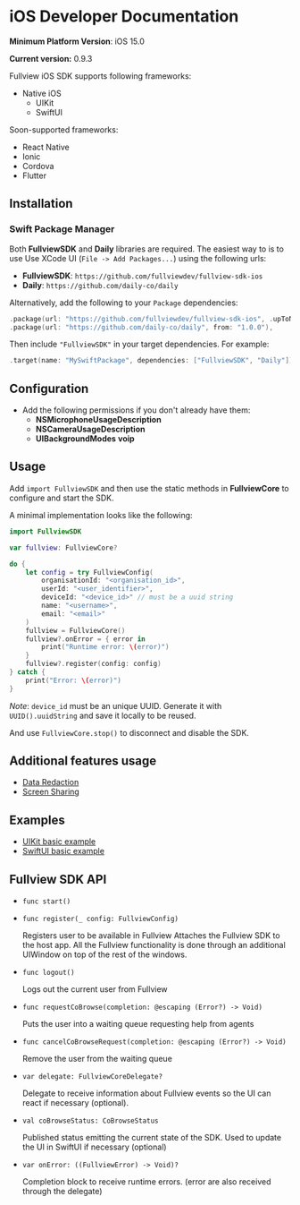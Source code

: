 # iOS Developer Documentation

**Minimum Platform Version**: iOS 15.0

**Current version:** 0.9.3

Fullview iOS SDK supports following frameworks:

- Native iOS
  - UIKit
  - SwiftUI

Soon-supported frameworks:

- React Native
- Ionic
- Cordova
- Flutter


## Installation

### Swift Package Manager

Both **FullviewSDK** and **Daily** libraries are required. The easiest way to is to use Use XCode UI (`File -> Add Packages...`) using the following urls:

- **FullviewSDK**: `https://github.com/fullviewdev/fullview-sdk-ios`
- **Daily**: `https://github.com/daily-co/daily`

Alternatively, add the following to your `Package` dependencies:

```swift
.package(url: "https://github.com/fullviewdev/fullview-sdk-ios", .upToNextMinor(from: "1.0.0")),
.package(url: "https://github.com/daily-co/daily", from: "1.0.0"),
```

Then include `"FullviewSDK"` in your target dependencies. For example:

```swift
.target(name: "MySwiftPackage", dependencies: ["FullviewSDK", "Daily"]),
```

## Configuration

- Add the following permissions if you don't already have them:
	- **NSMicrophoneUsageDescription**
	- **NSCameraUsageDescription**
	- **UIBackgroundModes** **voip**


## Usage

Add `import FullviewSDK` and then use the static methods in **FullviewCore** to configure and start the SDK.

A minimal implementation looks like the following:

```swift
import FullviewSDK

var fullview: FullviewCore?

do {
    let config = try FullviewConfig(
        organisationId: "<organisation_id>",
        userId: "<user_identifier>",
        deviceId: "<device_id>" // must be a uuid string
        name: "<username>",
        email: "<email>"
    )
    fullview = FullviewCore()
    fullview?.onError = { error in
        print("Runtime error: \(error)")
    }
    fullview?.register(config: config)
} catch {
    print("Error: \(error)")
}
```
*Note*: `device_id` must be an unique UUID. Generate it with `UUID().uuidString` and save it locally to be reused.

And use `FullviewCore.stop()` to disconnect and disable the SDK.
 
## Additional features usage
- [Data Redaction](data_redaction.md)
- [Screen Sharing](screen_share.md)
 
 
## Examples
- [UIKit basic example](examples/UIKit)
- [SwiftUI basic example](examples/SwiftUI)

## Fullview SDK API

- `func start()`



- `func register(_ config: FullviewConfig)`

	Registers user to be available in Fullview
   Attaches the Fullview SDK to the host app. All the Fullview functionality is done through an additional UIWindow on top of the rest of the windows.


- `func logout()`

	Logs out the current user from Fullview

- `func requestCoBrowse(completion: @escaping (Error?) -> Void)`

	Puts the user into a waiting queue requesting help from agents

- `func cancelCoBrowseRequest(completion: @escaping (Error?) -> Void)`

	Remove the user from the waiting queue

- `var delegate: FullviewCoreDelegate?`

	Delegate to receive information about Fullview events so the UI can react if necessary (optional).

- `val coBrowseStatus: CoBrowseStatus`

	Published status emitting the current state of the SDK. Used to update the UI in SwiftUI if necessary (optional)
	
- `var onError: ((FullviewError) -> Void)?`

	Completion block to receive runtime errors. (error are also received through the delegate)